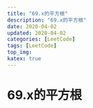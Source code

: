 ```yaml
---
title: "69.x的平方根"
description: "69.x的平方根"
date: 2020-04-02
updated: 2020-04-02
categories: [LeetCode]
tags: [LeetCode]
top_img:
katex: true
---
```




# 69.x的平方根

